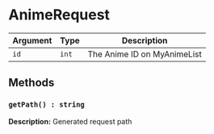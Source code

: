 # AnimeRequest
| Argument | Type | Description |
| -------- | ---- | ----------- |
| `id` | `int` | The Anime ID on MyAnimeList |

## Methods
### `getPath() : string`
**Description:** Generated request path